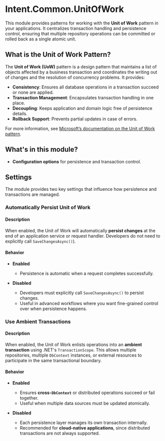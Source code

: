 ﻿# Intent.Common.UnitOfWork

This module provides patterns for working with the **Unit of Work** pattern in your applications. It centralizes transaction handling and persistence control, ensuring that multiple repository operations can be committed or rolled back as a single atomic unit.

## What is the Unit of Work Pattern?

The **Unit of Work (UoW)** pattern is a design pattern that maintains a list of objects affected by a business transaction and coordinates the writing out of changes and the resolution of concurrency problems. It provides:

- **Consistency**: Ensures all database operations in a transaction succeed or none are applied.  
- **Transaction Management**: Encapsulates transaction handling in one place.  
- **Decoupling**: Keeps application and domain logic free of persistence details.  
- **Rollback Support**: Prevents partial updates in case of errors.  

For more information, see [Microsoft’s documentation on the Unit of Work pattern](https://learn.microsoft.com/ef/ef6/fundamentals/repository-pattern#unit-of-work).

## What's in this module?
 
- **Configuration options** for persistence and transaction control.  

## Settings

The module provides two key settings that influence how persistence and transactions are managed.

### Automatically Persist Unit of Work

#### Description

When enabled, the Unit of Work will automatically **persist changes** at the end of an application service or request handler. Developers do not need to explicitly call `SaveChangesAsync()`).  

#### Behavior

- **Enabled**  
  - Persistence is automatic when a request completes successfully.  

- **Disabled**  
  - Developers must explicitly call `SaveChangesAsync()` to persist changes.  
  - Useful in advanced workflows where you want fine-grained control over when persistence happens.


### Use Ambient Transactions

#### Description

When enabled, the Unit of Work enlists operations into an **ambient transaction** using .NET's `TransactionScope`. This allows multiple repositories, multiple `DbContext` instances, or external resources to participate in the same transactional boundary.

#### Behavior

- **Enabled**
  - Ensures **cross-`DbContext`** or distributed operations succeed or fail together.
  - Useful when multiple data sources must be updated atomically.

- **Disabled**
  - Each persistence layer manages its own transaction internally.
  - Recommended for **cloud-native applications**, since distributed transactions are not always supported.

